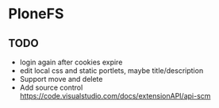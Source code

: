 # PloneFS

## TODO

* login again after cookies expire
* edit local css and static portlets, maybe title/description
* Support move and delete
* Add source control https://code.visualstudio.com/docs/extensionAPI/api-scm